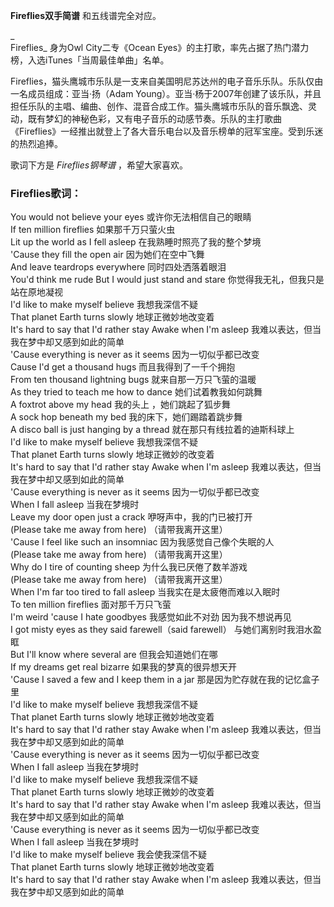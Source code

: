 

**Fireflies双手简谱** 和五线谱完全对应。

_  
Fireflies_ 身为Owl City二专《Ocean Eyes》的主打歌，率先占据了热门潜力榜，入选iTunes「当周最佳单曲」名单。

  
Fireflies，猫头鹰城市乐队是一支来自美国明尼苏达州的电子音乐乐队。乐队仅由一名成员组成：亚当·扬（Adam
Young）。亚当·杨于2007年创建了该乐队，并且担任乐队的主唱、编曲、创作、混音合成工作。猫头鹰城市乐队的音乐飘逸、灵动，既有梦幻的神秘色彩，又有电子音乐的动感节奏。乐队的主打歌曲《Fireflies》一经推出就登上了各大音乐电台以及音乐榜单的冠军宝座。受到乐迷的热烈追捧。

  
歌词下方是 _Fireflies钢琴谱_ ，希望大家喜欢。

### Fireflies歌词：

You would not believe your eyes 或许你无法相信自己的眼睛  
If ten million fireflies 如果那千万只萤火虫  
Lit up the world as I fell asleep 在我熟睡时照亮了我的整个梦境  
'Cause they fill the open air 因为她们在空中飞舞  
And leave teardrops everywhere 同时四处洒落着眼泪  
You'd think me rude But I would just stand and stare 你觉得我无礼，但我只是站在原地凝视  
I'd like to make myself believe 我想我深信不疑  
That planet Earth turns slowly 地球正微妙地改变着  
It's hard to say that I'd rather stay Awake when I'm asleep
我难以表达，但当我在梦中却又感到如此的简单  
'Cause everything is never as it seems 因为一切似乎都已改变  
Cause I'd get a thousand hugs 而且我得到了一千个拥抱  
From ten thousand lightning bugs 就来自那一万只飞萤的温暖  
As they tried to teach me how to dance 她们试着教我如何跳舞  
A foxtrot above my head 我的头上 ，她们跳起了狐步舞  
A sock hop beneath my bed 我的床下，她们踢踏着跳步舞  
A disco ball is just hanging by a thread 就在那只有线拉着的迪斯科球上  
I'd like to make myself believe 我想我深信不疑  
That planet Earth turns slowly 地球正微妙的改变着  
It's hard to say that I'd rather stay Awake when I'm asleep
我难以表达，但当我在梦中却又感到如此的简单  
'Cause everything is never as it seems 因为一切似乎都已改变  
When I fall asleep 当我在梦境时  
Leave my door open just a crack 咿呀声中，我的门已被打开  
(Please take me away from here) （请带我离开这里）  
'Cause I feel like such an insomniac 因为我感觉自己像个失眠的人  
(Please take me away from here) （请带我离开这里）  
Why do I tire of counting sheep 为什么我已厌倦了数羊游戏  
(Please take me away from here) （请带我离开这里）  
When I'm far too tired to fall asleep 当我实在是太疲倦而难以入眠时  
To ten million fireflies 面对那千万只飞萤  
I'm weird 'cause I hate goodbyes 我感觉如此不对劲 因为我不想说再见  
I got misty eyes as they said farewell（said farewell） 与她们离别时我泪水盈眶  
But I'll know where several are 但我会知道她们在哪  
If my dreams get real bizarre 如果我的梦真的很异想天开  
'Cause I saved a few and I keep them in a jar 那是因为贮存就在我的记忆盒子里  
I'd like to make myself believe 我想我深信不疑  
That planet Earth turns slowly 地球正微妙地改变着  
It's hard to say that I'd rather stay Awake when I'm asleep
我难以表达，但当我在梦中却又感到如此的简单  
'Cause everything is never as it seems 因为一切似乎都已改变  
When I fall asleep 当我在梦境时  
I'd like to make myself believe 我想我深信不疑  
That planet Earth turns slowly 地球正微妙的改变着  
It's hard to say that I'd rather stay Awake when I'm asleep
我难以表达，但当我在梦中却又感到如此的简单  
'Cause everything is never as it seems 因为一切似乎都已改变  
When I fall asleep 当我在梦境时  
I'd like to make myself believe 我会使我深信不疑  
That planet Earth turns slowly 地球正微妙地改变着  
It's hard to say that I'd rather stay Awake when I'm asleep
我难以表达，但当我在梦中却又感到如此的简单

